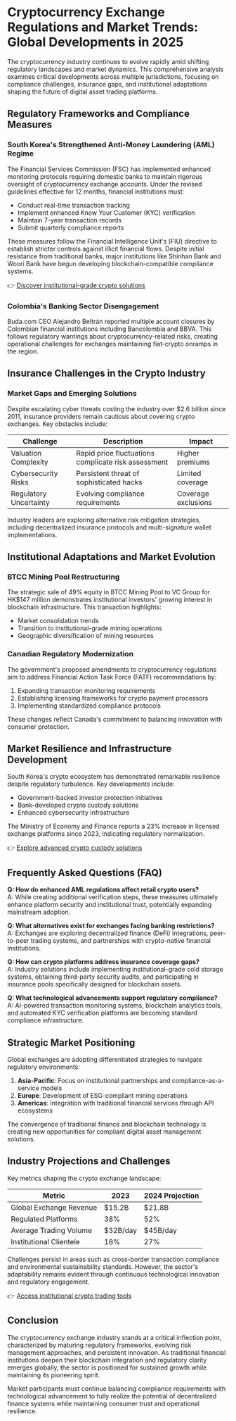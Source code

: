 # Cryptocurrency Exchange Regulations and Market Trends: Global Developments in 2025

The cryptocurrency industry continues to evolve rapidly amid shifting regulatory landscapes and market dynamics. This comprehensive analysis examines critical developments across multiple jurisdictions, focusing on compliance challenges, insurance gaps, and institutional adaptations shaping the future of digital asset trading platforms.

## Regulatory Frameworks and Compliance Measures

### South Korea's Strengthened Anti-Money Laundering (AML) Regime
The Financial Services Commission (FSC) has implemented enhanced monitoring protocols requiring domestic banks to maintain rigorous oversight of cryptocurrency exchange accounts. Under the revised guidelines effective for 12 months, financial institutions must:

- Conduct real-time transaction tracking
- Implement enhanced Know Your Customer (KYC) verification
- Maintain 7-year transaction records
- Submit quarterly compliance reports

These measures follow the Financial Intelligence Unit's (FIU) directive to establish stricter controls against illicit financial flows. Despite initial resistance from traditional banks, major institutions like Shinhan Bank and Woori Bank have begun developing blockchain-compatible compliance systems.

👉 [Discover institutional-grade crypto solutions](https://bit.ly/okx-bonus)

### Colombia's Banking Sector Disengagement
Buda.com CEO Alejandro Beltrán reported multiple account closures by Colombian financial institutions including Bancolombia and BBVA. This follows regulatory warnings about cryptocurrency-related risks, creating operational challenges for exchanges maintaining fiat-crypto onramps in the region.

## Insurance Challenges in the Crypto Industry

### Market Gaps and Emerging Solutions
Despite escalating cyber threats costing the industry over $2.6 billion since 2011, insurance providers remain cautious about covering crypto exchanges. Key obstacles include:

| Challenge | Description | Impact |
|---------|-------------|--------|
| Valuation Complexity | Rapid price fluctuations complicate risk assessment | Higher premiums |
| Cybersecurity Risks | Persistent threat of sophisticated hacks | Limited coverage |
| Regulatory Uncertainty | Evolving compliance requirements | Coverage exclusions |

Industry leaders are exploring alternative risk mitigation strategies, including decentralized insurance protocols and multi-signature wallet implementations.

## Institutional Adaptations and Market Evolution

### BTCC Mining Pool Restructuring
The strategic sale of 49% equity in BTCC Mining Pool to VC Group for HK$147 million demonstrates institutional investors' growing interest in blockchain infrastructure. This transaction highlights:

- Market consolidation trends
- Transition to institutional-grade mining operations
- Geographic diversification of mining resources

### Canadian Regulatory Modernization
The government's proposed amendments to cryptocurrency regulations aim to address Financial Action Task Force (FATF) recommendations by:

1. Expanding transaction monitoring requirements
2. Establishing licensing frameworks for crypto payment processors
3. Implementing standardized compliance protocols

These changes reflect Canada's commitment to balancing innovation with consumer protection.

## Market Resilience and Infrastructure Development

South Korea's crypto ecosystem has demonstrated remarkable resilience despite regulatory turbulence. Key developments include:

- Government-backed investor protection initiatives
- Bank-developed crypto custody solutions
- Enhanced cybersecurity infrastructure

The Ministry of Economy and Finance reports a 23% increase in licensed exchange platforms since 2023, indicating regulatory normalization.

👉 [Explore advanced crypto custody solutions](https://bit.ly/okx-bonus)

## Frequently Asked Questions (FAQ)

**Q: How do enhanced AML regulations affect retail crypto users?**  
A: While creating additional verification steps, these measures ultimately enhance platform security and institutional trust, potentially expanding mainstream adoption.

**Q: What alternatives exist for exchanges facing banking restrictions?**  
A: Exchanges are exploring decentralized finance (DeFi) integrations, peer-to-peer trading systems, and partnerships with crypto-native financial institutions.

**Q: How can crypto platforms address insurance coverage gaps?**  
A: Industry solutions include implementing institutional-grade cold storage systems, obtaining third-party security audits, and participating in insurance pools specifically designed for blockchain assets.

**Q: What technological advancements support regulatory compliance?**  
A: AI-powered transaction monitoring systems, blockchain analytics tools, and automated KYC verification platforms are becoming standard compliance infrastructure.

## Strategic Market Positioning

Global exchanges are adopting differentiated strategies to navigate regulatory environments:

1. **Asia-Pacific**: Focus on institutional partnerships and compliance-as-a-service models
2. **Europe**: Development of ESG-compliant mining operations
3. **Americas**: Integration with traditional financial services through API ecosystems

The convergence of traditional finance and blockchain technology is creating new opportunities for compliant digital asset management solutions.

## Industry Projections and Challenges

Key metrics shaping the crypto exchange landscape:

| Metric | 2023 | 2024 Projection |
|--------|------|-----------------|
| Global Exchange Revenue | $15.2B | $21.8B |
| Regulated Platforms | 38% | 52% |
| Average Trading Volume | $32B/day | $45B/day |
| Institutional Clientele | 18% | 27% |

Challenges persist in areas such as cross-border transaction compliance and environmental sustainability standards. However, the sector's adaptability remains evident through continuous technological innovation and regulatory engagement.

👉 [Access institutional crypto trading tools](https://bit.ly/okx-bonus)

## Conclusion

The cryptocurrency exchange industry stands at a critical inflection point, characterized by maturing regulatory frameworks, evolving risk management approaches, and persistent innovation. As traditional financial institutions deepen their blockchain integration and regulatory clarity emerges globally, the sector is positioned for sustained growth while maintaining its pioneering spirit.

Market participants must continue balancing compliance requirements with technological advancement to fully realize the potential of decentralized finance systems while maintaining consumer trust and operational resilience.